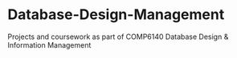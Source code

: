 # Database-Design-Management
Projects and coursework as part of COMP6140 Database Design &amp; Information Management
